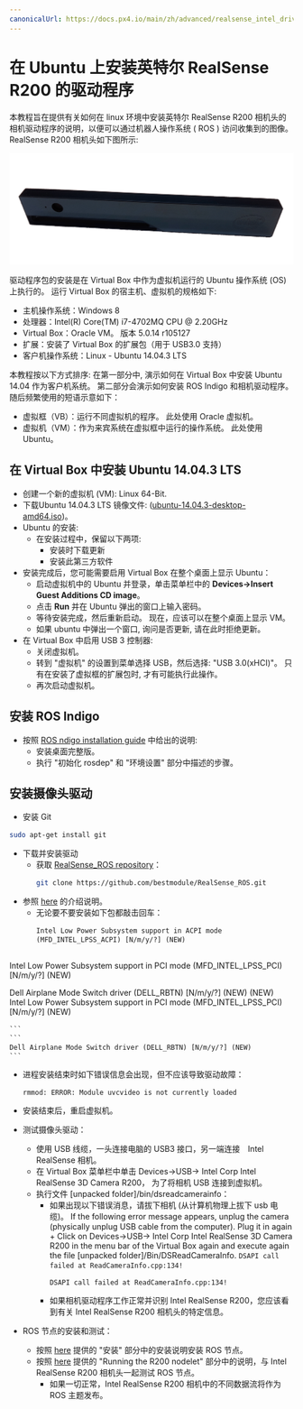 ```yaml
---
canonicalUrl: https://docs.px4.io/main/zh/advanced/realsense_intel_driver
---
```


# 在 Ubuntu 上安装英特尔 RealSense R200 的驱动程序

本教程旨在提供有关如何在 linux 环境中安装英特尔 RealSense R200 相机头的相机驱动程序的说明，以便可以通过机器人操作系统 ( ROS ) 访问收集到的图像。 RealSense R200 相机头如下图所示:

![Intel Realsense Camera 前视图](../../assets/hardware/sensors/realsense/intel_realsense.png)

驱动程序包的安装是在 Virtual Box 中作为虚拟机运行的 Ubuntu 操作系统 (OS) 上执行的。 运行 Virtual Box 的宿主机、虚拟机的规格如下:

- 主机操作系统：Windows 8
- 处理器：Intel(R) Core(TM) i7-4702MQ CPU @ 2.20GHz
- Virtual Box：Oracle VM。 版本 5.0.14 r105127
- 扩展：安装了 Virtual Box 的扩展包（用于 USB3.0 支持）
- 客户机操作系统：Linux - Ubuntu 14.04.3 LTS

本教程按以下方式排序: 在第一部分中, 演示如何在 Virtual Box 中安装 Ubuntu 14.04 作为客户机系统。 第二部分会演示如何安装 ROS Indigo 和相机驱动程序。 随后频繁使用的短语示意如下：
- 虚拟框（VB）：运行不同虚拟机的程序。 此处使用 Oracle 虚拟机。
- 虚拟机（VM）：作为来宾系统在虚拟框中运行的操作系统。 此处使用 Ubuntu。

## 在 Virtual Box 中安装 Ubuntu 14.04.3 LTS

- 创建一个新的虚拟机 (VM): Linux 64-Bit.
- 下载Ubuntu 14.04.3 LTS 镜像文件: ([ubuntu-14.04.3-desktop-amd64.iso](http://www.ubuntu.com/download/desktop))。
- Ubuntu 的安装:
  - 在安装过程中，保留以下两项:
    - 安装时下载更新
    - 安装此第三方软件
- 安装完成后，您可能需要启用 Virtual Box 在整个桌面上显示 Ubuntu：
  -  启动虚拟机中的 Ubuntu 并登录，单击菜单栏中的 **Devices->Insert Guest Additions CD image**。
  -  点击 **Run** 并在 Ubuntu 弹出的窗口上输入密码。
  -  等待安装完成，然后重新启动。 现在，应该可以在整个桌面上显示 VM。
  -  如果 ubuntu 中弹出一个窗口, 询问是否更新, 请在此时拒绝更新。
- 在 Virtual Box 中启用 USB 3 控制器:
  - 关闭虚拟机。
  - 转到 "虚拟机" 的设置到菜单选择 USB，然后选择: "USB 3.0(xHCI)"。 只有在安装了虚拟框的扩展包时, 才有可能执行此操作。
  - 再次启动虚拟机。

## 安装 ROS Indigo

- 按照 [ROS ndigo installation guide](http://wiki.ros.org/indigo/Installation/Ubuntu) 中给出的说明:
  - 安装桌面完整版。
  - 执行 "初始化 rosdep" 和 "环境设置" 部分中描述的步骤。

## 安装摄像头驱动

- 安装 Git
```bash
sudo apt-get install git
```
- 下载并安装驱动
  - 获取 [RealSense_ROS repository](https://github.com/bestmodule/RealSense_ROS)：
    ```bash
    git clone https://github.com/bestmodule/RealSense_ROS.git
    ```
- 参照 [here](https://github.com/bestmodule/RealSense_ROS/tree/master/r200_install) 的介绍说明。
  - 无论要不要安装如下包都敲击回车：
    ```
    Intel Low Power Subsystem support in ACPI mode (MFD_INTEL_LPSS_ACPI) [N/m/y/?] (NEW)


Intel Low Power Subsystem support in PCI mode (MFD_INTEL_LPSS_PCI) [N/m/y/?] (NEW)



Dell Airplane Mode Switch driver (DELL_RBTN) [N/m/y/?] (NEW) (NEW)
    ```
    ```
    Intel Low Power Subsystem support in PCI mode (MFD_INTEL_LPSS_PCI) [N/m/y/?] (NEW)

    ```
    ```
    Dell Airplane Mode Switch driver (DELL_RBTN) [N/m/y/?] (NEW)
    ```
  - 进程安装结束时如下错误信息会出现，但不应该导致驱动故障：
    ```
    rmmod: ERROR: Module uvcvideo is not currently loaded
    ```

- 安装结束后，重启虚拟机。

- 测试摄像头驱动：
  - 使用 USB 线缆，一头连接电脑的 USB3 接口，另一端连接　Intel RealSense 相机。
  - 在 Virtual Box 菜单栏中单击 Devices->USB-> Intel Corp Intel RealSense 3D Camera R200， 为了将相机 USB 连接到虚拟机。
  - 执行文件 [unpacked folder]/bin/dsreadcamerainfo：
    - 如果出现以下错误消息，请拔下相机 (从计算机物理上拔下 usb 电缆)。 If the following error message appears, unplug the camera (physically unplug USB cable from the computer). Plug it in again + Click on Devices->USB-> Intel Corp Intel RealSense 3D Camera R200 in the menu bar of the Virtual Box again and execute again the file [unpacked folder]/Bin/DSReadCameraInfo. `DSAPI call failed at ReadCameraInfo.cpp:134!`
      ```
      DSAPI call failed at ReadCameraInfo.cpp:134!
      ```
    - 如果相机驱动程序工作正常并识别 Intel RealSense R200，您应该看到有关 Intel RealSense R200 相机头的特定信息。

- ROS 节点的安装和测试：
  - 按照 [here](https://github.com/bestmodule/RealSense_ROS/blob/master/realsense_dist/2.3/doc/RealSense-ROS-R200-nodelet.md) 提供的 "安装" 部分中的安装说明安装 ROS 节点。
  - 按照 [here](https://github.com/bestmodule/RealSense_ROS/blob/master/realsense_dist/2.3/doc/RealSense-ROS-R200-nodelet.md) 提供的 "Running the R200 nodelet" 部分中的说明，与 Intel RealSense R200 相机头一起测试 ROS 节点。
    - 如果一切正常，Intel RealSense R200 相机中的不同数据流将作为 ROS 主题发布。

